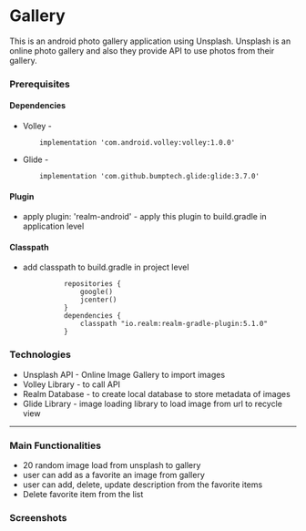# Gallery
This is an android photo gallery application using Unsplash.
Unsplash is an  online photo gallery and also they provide API to use photos from their gallery. 

### Prerequisites
#### Dependencies
* Volley - 
          
          implementation 'com.android.volley:volley:1.0.0'
* Glide - 

          implementation 'com.github.bumptech.glide:glide:3.7.0'

#### Plugin
* apply plugin: 'realm-android' - apply this plugin to build.gradle in application level

#### Classpath
* add classpath to build.gradle in project level 

                repositories {
                    google()
                    jcenter()
                }
                dependencies {
                    classpath "io.realm:realm-gradle-plugin:5.1.0"
                }
    

   

### Technologies
* Unsplash API - Online Image Gallery to import images 
* Volley Library - to call API
* Realm Database - to create local database to store metadata of images
* Glide Library - image loading library to load image from url to recycle view

----------------------------------------------------------------------------
### Main Functionalities
* 20 random image load from unsplash to gallery 
* user can add as a favorite an image from gallery
* user can add, delete, update description from the favorite items
* Delete favorite item from the list


### Screenshots

